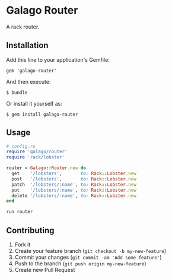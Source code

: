 # Galago Router

A rack router.

## Installation

Add this line to your application's Gemfile:

    gem 'galago-router'

And then execute:

    $ bundle

Or install it yourself as:

    $ gem install galago-router

## Usage

```ruby
# config.ru
require 'galago/router'
require 'rack/lobster'

router = Galago::Router.new do
  get    '/lobsters',       to: Rack::Lobster.new
  post   '/lobsters',       to: Rack::Lobster.new
  patch  '/lobsters/:name', to: Rack::Lobster.new
  put    '/lobsters/:name', to: Rack::Lobster.new
  delete '/lobsters/:name', to: Rack::Lobster.new
end

run router
```

## Contributing

1. Fork it
2. Create your feature branch (`git checkout -b my-new-feature`)
3. Commit your changes (`git commit -am 'Add some feature'`)
4. Push to the branch (`git push origin my-new-feature`)
5. Create new Pull Request

